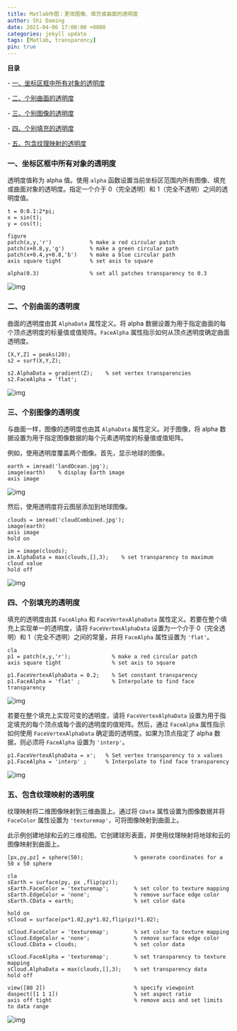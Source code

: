 ```yaml
---
title: Matlab作图：更改图像、填充或曲面的透明度
author: Shi Daming
date: 2021-04-06 17:00:00 +0800
categories: jekyll update
tags: [Matlab, transparency]
pin: true
---
```


**目录**

 \- [一、坐标区框中所有对象的透明度](#一坐标区框中所有对象的透明度)

 \- [二、个别曲面的透明度](#二个别曲面的透明度)

 \- [三、个别图像的透明度](#三个别图像的透明度)

 \- [四、个别填充的透明度](#四个别填充的透明度)

 \- [五、包含纹理映射的透明度](#五包含纹理映射的透明度)

### 一、坐标区框中所有对象的透明度

透明度值称为 alpha 值。使用 `alpha` 函数设置当前坐标区范围内所有图像、填充或曲面对象的透明度。指定一个介于 0（完全透明）和 1（完全不透明）之间的透明度值。

```
t = 0:0.1:2*pi;
x = sin(t);
y = cos(t);

figure
patch(x,y,'r')            % make a red circular patch
patch(x+0.8,y,'g')        % make a green circular path
patch(x+0.4,y+0.8,'b')    % make a blue circular path
axis square tight         % set axis to square

alpha(0.3)                % set all patches transparency to 0.3
```

![img](https://ww2.mathworks.cn/help/matlab/creating_plots/changingtransparencyexample_01_zh_CN.png)

### 二、个别曲面的透明度

曲面的透明度由其 `AlphaData` 属性定义。将 alpha 数据设置为用于指定曲面的每个顶点透明度的标量值或值矩阵。`FaceAlpha` 属性指示如何从顶点透明度确定曲面透明度。

```
[X,Y,Z] = peaks(20);
s2 = surf(X,Y,Z);

s2.AlphaData = gradient(Z);    % set vertex transparencies
s2.FaceAlpha = 'flat';
```

![img](https://ww2.mathworks.cn/help/matlab/creating_plots/changingtransparencyexample_02_zh_CN.png)

### 三、个别图像的透明度

与曲面一样，图像的透明度也由其 `AlphaData` 属性定义。对于图像，将 alpha 数据设置为用于指定图像数据的每个元素透明度的标量值或值矩阵。

例如，使用透明度覆盖两个图像。首先，显示地球的图像。

```
earth = imread('landOcean.jpg');
image(earth)    % display Earth image
axis image
```

![img](https://ww2.mathworks.cn/help/matlab/creating_plots/changingtransparencyexample_03_zh_CN.png)

然后，使用透明度将云图层添加到地球图像。

```
clouds = imread('cloudCombined.jpg');
image(earth)
axis image
hold on

im = image(clouds);
im.AlphaData = max(clouds,[],3);    % set transparency to maximum cloud value
hold off
```

![img](https://ww2.mathworks.cn/help/matlab/creating_plots/changingtransparencyexample_04_zh_CN.png)

### 四、个别填充的透明度

填充的透明度由其 `FaceAlpha` 和 `FaceVertexAlphaData` 属性定义。若要在整个填充上实现单一的透明度，请将 `FaceVertexAlphaData` 设置为一个介于 0（完全透明）和 1（完全不透明）之间的常量，并将 `FaceAlpha` 属性设置为 `'flat'`。

```
cla
p1 = patch(x,y,'r');             % make a red circular patch
axis square tight                % set axis to square

p1.FaceVertexAlphaData = 0.2;    % Set constant transparency 
p1.FaceAlpha = 'flat' ;          % Interpolate to find face transparency
```

![img](https://ww2.mathworks.cn/help/matlab/creating_plots/changingtransparencyexample_05_zh_CN.png)

若要在整个填充上实现可变的透明度，请将 `FaceVertexAlphaData` 设置为用于指定填充的每个顶点或每个面的透明度的值矩阵。然后，通过 `FaceAlpha` 属性指示如何使用 `FaceVertexAlphaData` 确定面的透明度。如果为顶点指定了 alpha 数据，则必须将 `FaceAlpha` 设置为 `'interp'`。

```
p1.FaceVertexAlphaData = x';   % Set vertex transparency to x values
p1.FaceAlpha = 'interp' ;      % Interpolate to find face transparency
```

![img](https://ww2.mathworks.cn/help/matlab/creating_plots/changingtransparencyexample_06_zh_CN.png)

### 五、包含纹理映射的透明度

纹理映射将二维图像映射到三维曲面上。通过将 `CData` 属性设置为图像数据并将 `FaceColor` 属性设置为 `'texturemap'`，可将图像映射到曲面上。

此示例创建地球和云的三维视图。它创建球形表面，并使用纹理映射将地球和云的图像映射到曲面上。

```
[px,py,pz] = sphere(50);                % generate coordinates for a 50 x 50 sphere

cla
sEarth = surface(py, px ,flip(pz));   
sEarth.FaceColor = 'texturemap';        % set color to texture mapping
sEarth.EdgeColor = 'none';              % remove surface edge color
sEarth.CData = earth;                   % set color data 

hold on
sCloud = surface(px*1.02,py*1.02,flip(pz)*1.02); 

sCloud.FaceColor = 'texturemap';        % set color to texture mapping
sCloud.EdgeColor = 'none';              % remove surface edge color
sCloud.CData = clouds;                  % set color data 
 
sCloud.FaceAlpha = 'texturemap';        % set transparency to texture mapping
sCloud.AlphaData = max(clouds,[],3);    % set transparency data 
hold off

view([80 2])                            % specify viewpoint 
daspect([1 1 1])                        % set aspect ratio
axis off tight                          % remove axis and set limits to data range
```

![img](https://ww2.mathworks.cn/help/matlab/creating_plots/changingtransparencyexample_07_zh_CN.png)